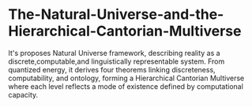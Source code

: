 # The-Natural-Universe-and-the-Hierarchical-Cantorian-Multiverse
It's proposes Natural Universe framework, describing reality as a discrete,computable,and linguistically representable system. From quantized energy, it derives four theorems linking discreteness, computability, and ontology, forming a Hierarchical Cantorian Multiverse where each level reflects a mode of existence defined by computational capacity.
